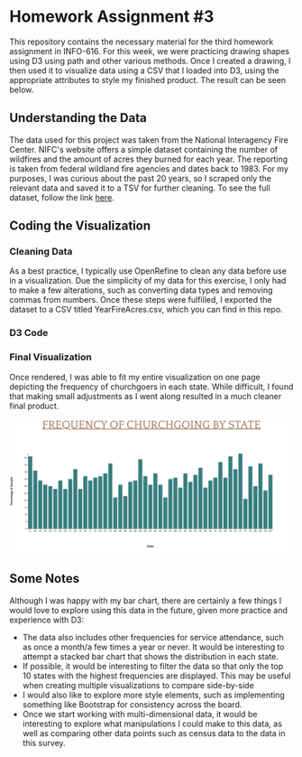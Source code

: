 # Homework Assignment #3

This repository contains the necessary material for the third homework assignment in INFO-616. For this week, we were practicing drawing shapes using D3 using path and other various methods. Once I created a drawing, I then used it to visualize data using a CSV that I loaded into D3, using the appropriate attributes to style my finished product. The result can be seen below.

## Understanding the Data

The data used for this project was taken from the National Interagency Fire Center. NIFC's website offers a simple dataset containing the number of wildfires and the amount of acres they burned for each year. The reporting is taken from federal wildland fire agencies and dates back to 1983. For my purposes, I was curious about the past 20 years, so I scraped only the relevant data and saved it to a TSV for further cleaning. To see the full dataset, follow the link [here](https://www.nifc.gov/fire-information/statistics/wildfires).

## Coding the Visualization

### Cleaning Data

As a best practice, I typically use OpenRefine to clean any data before use in a visualization. Due the simplicity of my data for this exercise, I only had to make a few alterations, such as converting data types and removing commas from numbers. Once these steps were fulfilled, I exported the dataset to a CSV titled YearFireAcres.csv, which you can find in this repo.

### D3 Code



### Final Visualization

Once rendered, I was able to fit my entire visualization on one page depicting the frequency of churchgoers in each state. While difficult, I found that making small adjustments as I went along resulted in a much cleaner final product. 

![Final Bar Chart](/Week_3_HW/Final_viz.png "Final Visualization")

## Some Notes

Although I was happy with my bar chart, there are certainly a few things I would love to explore using this data in the future, given more practice and experience with D3:

- The data also includes other frequencies for service attendance, such as once a month/a few times a year or never. It would be interesting to attempt a stacked bar chart that shows the distribution in each state.
- If possible, it would be interesting to filter the data so that only the top 10 states with the highest frequencies are displayed. This may be useful when creating multiple visualizations to compare side-by-side
- I would also like to explore more style elements, such as implementing something like Bootstrap for consistency across the board.
- Once we start working with multi-dimensional data, it would be interesting to explore what manipulations I could make to this data, as well as comparing other data points such as census data to the data in this survey.


